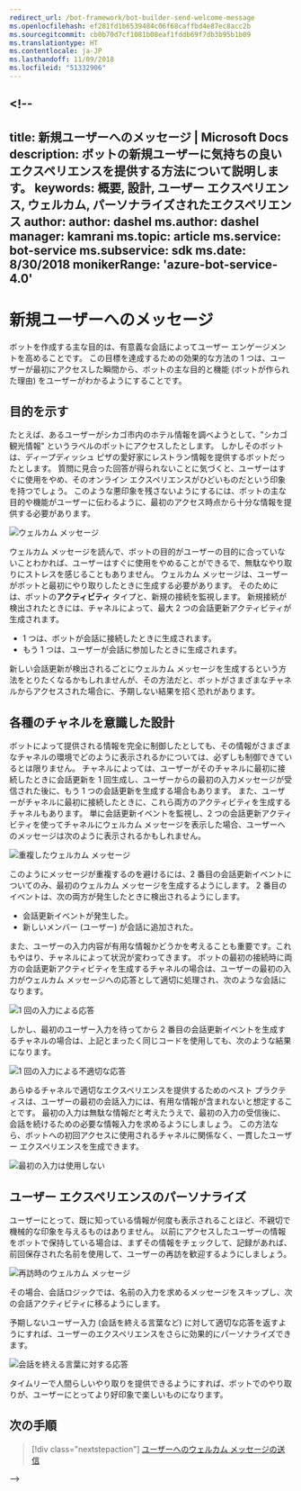 ```yaml
---
redirect_url: /bot-framework/bot-builder-send-welcome-message
ms.openlocfilehash: ef281fd1b6539484c06f68caffbd4e87ec8acc2b
ms.sourcegitcommit: cb0b70d7cf1081b08eaf1fddb69f7db3b95b1b09
ms.translationtype: HT
ms.contentlocale: ja-JP
ms.lasthandoff: 11/09/2018
ms.locfileid: "51332906"
---
```

<a name="--"></a><!--
---
title: 新規ユーザーへのメッセージ | Microsoft Docs description: ボットの新規ユーザーに気持ちの良いエクスペリエンスを提供する方法について説明します。
keywords: 概要, 設計, ユーザー エクスペリエンス, ウェルカム, パーソナライズされたエクスペリエンス author: author: dashel ms.author: dashel manager: kamrani ms.topic: article ms.service: bot-service ms.subservice: sdk ms.date: 8/30/2018 monikerRange: 'azure-bot-service-4.0'
---

# <a name="welcoming-the-user"></a>新規ユーザーへのメッセージ

ボットを作成する主な目的は、有意義な会話によってユーザー エンゲージメントを高めることです。 この目標を達成するための効果的な方法の 1 つは、ユーザーが最初にアクセスした瞬間から、ボットの主な目的と機能 (ボットが作られた理由) をユーザーがわかるようにすることです。

## <a name="show-your-purpose"></a>目的を示す

たとえば、あるユーザーがシカゴ市内のホテル情報を調べようとして、"シカゴ観光情報" というラベルのボットにアクセスしたとします。 しかしそのボットは、ディープディッシュ ピザの愛好家にレストラン情報を提供するボットだったとします。 質問に見合った回答が得られないことに気づくと、ユーザーはすぐに使用をやめ、そのオンライン エクスペリエンスがひどいものだという印象を持つでしょう。 このような悪印象を残さないようにするには、ボットの主な目的や機能がユーザーに伝わるように、最初のアクセス時点から十分な情報を提供する必要があります。 

![ウェルカム メッセージ](./media/welcome_message.png)

ウェルカム メッセージを読んで、ボットの目的がユーザーの目的に合っていないことわかれば、ユーザーはすぐに使用をやめることができるで、無駄なやり取りにストレスを感じることもありません。
ウェルカム メッセージは、ユーザーがボットと最初にやり取りしたときに生成する必要があります。 そのためには、ボットの**アクティビティ** タイプと、新規の接続を監視します。 新規接続が検出されたときには、チャネルによって、最大 2 つの会話更新アクティビティが生成されます。

- 1 つは、ボットが会話に接続したときに生成されます。
- もう 1 つは、ユーザーが会話に参加したときに生成されます。

新しい会話更新が検出されるごとにウェルカム メッセージを生成するという方法をとりたくなるかもしれませんが、その方法だと、ボットがさまざまなチャネルからアクセスされた場合に、予期しない結果を招く恐れがあります。

## <a name="design-for-different-channels"></a>各種のチャネルを意識した設計

ボットによって提供される情報を完全に制御したとしても、その情報がさまざまなチャネルの環境でどのように表示されるかについては、必ずしも制御できているとは限りません。 チャネルによっては、ユーザーがそのチャネルに最初に接続したときに会話更新を 1 回生成し、ユーザーからの最初の入力メッセージが受信された後に、もう 1 つの会話更新を生成する場合もあります。 また、ユーザーがチャネルに最初に接続したときに、これら両方のアクティビティを生成するチャネルもあります。 単に会話更新イベントを監視し、2 つの会話更新アクティビティを使ってチャネルにウェルカム メッセージを表示した場合、ユーザーへのメッセージは次のように表示されるかもしれません。

![重複したウェルカム メッセージ](./media/double_welcome_message.png)

このようにメッセージが重複するのを避けるには、2 番目の会話更新イベントについてのみ、最初のウェルカム メッセージを生成するようにします。 2 番目のイベントは、次の両方が発生したときに検出されるようにします。
- 会話更新イベントが発生した。
- 新しいメンバー (ユーザー) が会話に追加された。

また、ユーザーの入力内容が有用な情報かどうかを考えることも重要です。これもやはり、チャネルによって状況が変わってきます。 ボットの最初の接続時に両方の会話更新アクティビティを生成するチャネルの場合は、ユーザーの最初の入力がウェルカム メッセージへの応答として適切に処理され、次のような会話になります。

![1 回の入力による応答](./media/single_input_response.png)

しかし、最初のユーザー入力を待ってから 2 番目の会話更新イベントを生成するチャネルの場合は、上記とまったく同じコードを使用しても、次のような結果になります。

![1 回の入力による不適切な応答](./media/single_input_wrong_response.png)

あらゆるチャネルで適切なエクスペリエンスを提供するためのベスト プラクティスは、ユーザーの最初の会話入力には、有用な情報が含まれないと想定することです。 最初の入力は無駄な情報だと考えたうえで、最初の入力の受信後に、会話を続けるための必要な情報入力を求めるようにしましょう。 この方法なら、ボットへの初回アクセスに使用されるチャネルに関係なく、一貫したユーザー エクスペリエンスを生成できます。

![最初の入力は使用しない](./media/no_first_input_response.png)

## <a name="personalize-the-user-experience"></a>ユーザー エクスペリエンスのパーソナライズ

ユーザーにとって、既に知っている情報が何度も表示されることほど、不親切で機械的な印象を与えるものはありません。 以前にアクセスしたユーザーの情報をボットで保持している場合は、まずその情報をチェックして、記録があれば、前回保存された名前を使用して、ユーザーの再訪を歓迎するようにしましょう。 

![再訪時のウェルカム メッセージ](./media/welcome_back.png)

その場合、会話ロジックでは、名前の入力を求めるメッセージをスキップし、次の会話アクティビティに移るようにします。

予期しないユーザー入力 (会話を終える言葉など) に対して適切な応答を返すようにすれば、ユーザーのエクスペリエンスをさらに効果的にパーソナライズできます。

![会話を終える言葉に対する応答](./media/respond_to_exit.png)

タイムリーで人間らしいやり取りを提供できるようにすれば、ボットでのやり取りが、ユーザーにとってより好印象で楽しいものになります。

## <a name="next-steps"></a>次の手順
> [!div class="nextstepaction"]
> [ユーザーへのウェルカム メッセージの送信](bot-builder-send-welcome-message.md)

-->
